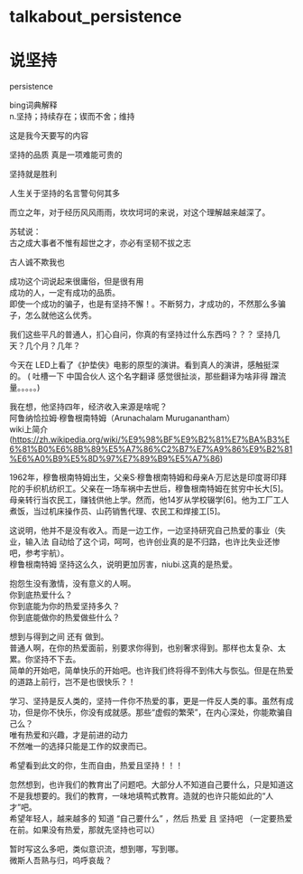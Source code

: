 # talkabout_persistence
# 说坚持

persistence

bing词典解释  
n.坚持；持续存在；锲而不舍；维持

这是我今天要写的内容

坚持的品质
真是一项难能可贵的

坚持就是胜利

人生关于坚持的名言警句何其多

而立之年，对于经历风风雨雨，坎坎坷坷的来说，对这个理解越来越深了。

苏轼说：  
古之成大事者不惟有超世之才，亦必有坚韧不拔之志

古人诚不欺我也

成功这个词说起来很庸俗，但是很有用  
成功的人，一定有成功的品质。  
即使一个成功的骗子，也是有坚持不懈！。不断努力，才成功的，不然那么多骗子，怎么就他这么优秀。

我们这些平凡的普通人，扪心自问，你真的有坚持过什么东西吗？？？ 坚持几天？几个月？几年？

今天在 LED上看了《护垫侠》电影的原型的演讲。看到真人的演讲，感触挺深的。 ( 吐槽一下 中国合伙人  这个名字翻译 感觉很扯淡，那些翻译为啥非得 蹭流量。。。。。) 


我在想，他坚持四年，经济收入来源是啥呢？  
阿鲁纳恰拉姆·穆鲁根南特姆（Arunachalam Muruganantham）  
wiki上简介
(https://zh.wikipedia.org/wiki/%E9%98%BF%E9%B2%81%E7%BA%B3%E6%81%B0%E6%8B%89%E5%A7%86%C2%B7%E7%A9%86%E9%B2%81%E6%A0%B9%E5%8D%97%E7%89%B9%E5%A7%86)

1962年，穆鲁根南特姆出生，父亲S·穆鲁根南特姆和母亲A·万尼达是印度哥印拜陀的手织机纺织工。父亲在一场车祸中去世后，穆鲁根南特姆在贫穷中长大[5]。母亲转行当农民工，赚钱供他上学。然而，他14岁从学校辍学[6]。他为工厂工人煮饭，当过机床操作员、山药销售代理、农民工和焊接工[5]。

这说明，他并不是没有收入。而是一边工作，一边坚持研究自己热爱的事业（失业，输入法 自动给了这个词，呵呵，也许创业真的是不归路，也许比失业还惨吧，参考宇航）。  
穆鲁根南特姆 坚持这么久，说明更加厉害，niubi.这真的是热爱。    


抱怨生没有激情，没有意义的人啊。  
你到底热爱什么？  
你到底能为你的热爱坚持多久？  
你到底能做你的热爱做些什么？  

想到与得到之间 还有 做到。  
普通人啊，在你的热爱面前，别要求你得到，也别奢求得到。那样也太复杂、太累。你坚持不下去。  
简单的开始吧，简单快乐的开始吧。也许我们终将得不到伟大与恢弘。但是在热爱的道路上前行，岂不是也很快乐？！  

学习、坚持是反人类的，坚持一件你不热爱的事，更是一件反人类的事。虽然有成功，但是你不快乐，你没有成就感。那些“虚假的繁荣”，在内心深处，你能欺骗自己么？  
唯有热爱和兴趣，才是前进的动力  
不然唯一的选择只能是工作的奴隶而已。  

希望看到此文的你，生而自由，热爱且坚持！！！

忽然想到，也许我们的教育出了问题吧。大部分人不知道自己要什么，只是知道这不是我想要的。我们的教育，一味地填鸭式教育。造就的也许只能如此的“人才”吧。  
希望年轻人，越来越多的 知道 “自己要什么” ，然后 热爱 且 坚持吧 （一定要热爱在前。如果没有热爱，那就先坚持也可以）  

暂时写这么多吧，类似意识流，想到哪，写到哪。  
微斯人吾熟与归，呜呼哀哉？









